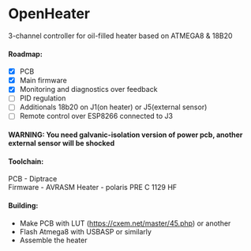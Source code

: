 # OpenHeater
3-channel controller for oil-filled heater based on ATMEGA8 & 18B20

#### Roadmap:
- [x] PCB
- [x] Main firmware
- [x] Monitoring and diagnostics over feedback
- [ ] PID regulation
- [ ] Additionals 18b20 оn J1(on heater) or J5(external sensor)
- [ ] Remote control over ESP8266 connected to J3
#### WARNING: You need galvanic-isolation version of power pcb, another external sensor will be shocked

#### Toolchain:
PCB - Diptrace  
Firmware - AVRASM
Heater - polaris PRE C 1129 HF

#### Building:
- Make PCB with LUT (https://cxem.net/master/45.php) or another 
- Flash Atmega8 with USBASP or similarly
- Assemble the heater


